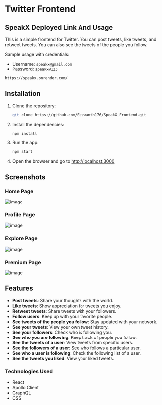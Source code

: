 # Twitter Frontend
## SpeakX Deployed Link And Usage

This is a simple frontend for Twitter. You can post tweets, like tweets, and retweet tweets. You can also see the tweets of the people you follow.

Sample usage with credentials:
- Username: `speakx@gmail.com`
- Password: `speakx@123`
```bash
https://speakx.onrender.com/
```

## Installation

1. Clone the repository:
    ```bash 
    git clone https://github.com/Easwanth176/SpeakX_Frontend.git
    ```

2. Install the dependencies:
    ```bash
    npm install
    ```

3. Run the app:
    ```bash
    npm start
    ```

4. Open the browser and go to [http://localhost:3000](http://localhost:3000)



<!-- Screenshots -->
## Screenshots

### Home Page
![image](https://github.com/Easwanth176/SpeakX_Frontend/assets/103351652/060c425f-b14a-42c2-a302-bd425ede0e25)


### Profile Page
![image](https://github.com/Easwanth176/SpeakX_Frontend/assets/103351652/bc115218-d4d0-48e6-ab96-49f287d30955)



### Explore Page
![image](https://github.com/Easwanth176/SpeakX_Frontend/assets/103351652/a2b7449d-2b2c-4fe8-a514-c1a3167d6abc)

### Premium Page
![image](https://github.com/Easwanth176/SpeakX_Frontend/assets/103351652/a5c85ca3-eab5-4183-ab8d-ed5874a12943)


<!-- Explaining the Features -->
## Features

- **Post tweets**: Share your thoughts with the world.
- **Like tweets**: Show appreciation for tweets you enjoy.
- **Retweet tweets**: Share tweets with your followers.
- **Follow users**: Keep up with your favorite people.
- **See tweets of the people you follow**: Stay updated with your network.
- **See your tweets**: View your own tweet history.
- **See your followers**: Check who is following you.
- **See who you are following**: Keep track of people you follow.
- **See the tweets of a user**: View tweets from specific users.
- **See the followers of a user**: See who follows a particular user.
- **See who a user is following**: Check the following list of a user.
- **See the tweets you liked**: View your liked tweets.


### Technologies Used

- React
- Apollo Client
- GraphQL
- CSS
